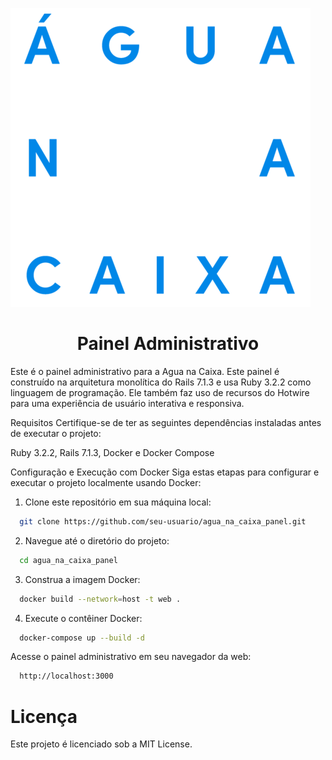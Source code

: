 ![Logo da Agua na Caixa](app/assets/images/admin/agua_na_caixa_logo.png)

<h1 style="text-align:center;">Painel Administrativo</h1>

Este é o painel administrativo para a Agua na Caixa. Este painel é construído na arquitetura monolítica do Rails 7.1.3 e usa Ruby 3.2.2 como linguagem de programação. Ele também faz uso de recursos do Hotwire para uma experiência de usuário interativa e responsiva.

Requisitos
Certifique-se de ter as seguintes dependências instaladas antes de executar o projeto:

Ruby 3.2.2,
Rails 7.1.3,
Docker e Docker Compose

Configuração e Execução com Docker
Siga estas etapas para configurar e executar o projeto localmente usando Docker:

1. Clone este repositório em sua máquina local:

```bash
  git clone https://github.com/seu-usuario/agua_na_caixa_panel.git
```
2. Navegue até o diretório do projeto:
  
```bash
  cd agua_na_caixa_panel
```

3. Construa a imagem Docker:

```bash
  docker build --network=host -t web .
```

4. Execute o contêiner Docker:

```bash
  docker-compose up --build -d
```

Acesse o painel administrativo em seu navegador da web:

```bash
  http://localhost:3000
```

# Licença
Este projeto é licenciado sob a MIT License.